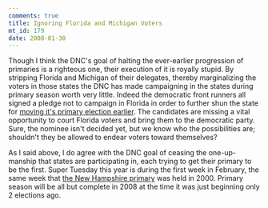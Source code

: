 ```yaml
--- 
comments: true
title: Ignoring Florida and Michigan Voters
mt_id: 179
date: 2008-01-30
---
```

Though I think the DNC's goal of halting the ever-earlier progression of primaries is a righteous one, their execution of it is royally stupid.  By stripping Florida and Michigan of their delegates, thereby marginalizing the voters in those states the DNC has made campaigning in the states during primary season worth very little.  Indeed the democratic front runners all signed a pledge not to campaign in Florida in order to further shun the state for [moving it's primary election earlier](http://www.msnbc.msn.com/id/18783378/).  The candidates are missing a vital opportunity to court Florida voters and bring them to the democratic party.  Sure, the nominee isn't decided yet, but we know who the possibilities are; shouldn't they be allowed to endear voters toward themselves?

As I said above, I do agree with the DNC goal of ceasing the one-up-manship that states are participating in, each trying to get their primary to be the first.  Super Tuesday this year is during the first week in February, the same week that [the New Hampshire primary](http://en.wikipedia.org/wiki/New_Hampshire_primary#Winners_and_runners-up) was held in 2000.  Primary season will be all but complete in 2008 at the time it was just beginning only 2 elections ago.
